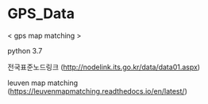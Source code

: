 # GPS_Data

< gps map matching > 


python 3.7

전국표준노드링크 (http://nodelink.its.go.kr/data/data01.aspx)

leuven map matching (https://leuvenmapmatching.readthedocs.io/en/latest/)

